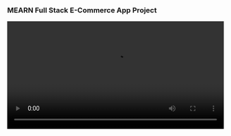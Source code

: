 ### MEARN Full Stack E-Commerce App Project


<video src="https://github.com/Chitranjan-Sharma/react-ecommerce-app/assets/119840303/4f9079f2-8a17-4473-a104-92442135a8dd" width="100%">

